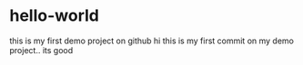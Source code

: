 # hello-world
this is my first demo project on  github
hi this is my first commit on my demo project.. its good
